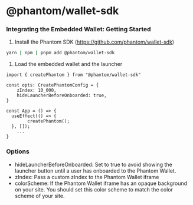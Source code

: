 # @phantom/wallet-sdk

### Integrating the Embedded Wallet: Getting Started

1. Install the Phantom SDK (https://github.com/phantom/wallet-sdk)

```bash
yarn | npm | pnpm add @phantom/wallet-sdk
```

1.  Load the embedded wallet and the launcher

```tsx
import { createPhantom } from "@phantom/wallet-sdk"

const opts: CreatePhantomConfig = {
    zIndex: 10_000,
    hideLauncherBeforeOnboarded: true,
}

const App = () => {
  useEffect(() => {
		createPhantom();
  }, []);
	...
}
```

### Options

- hideLauncherBeforeOnboarded: Set to true to avoid showing the launcher button until a user has onboarded to the Phantom Wallet.
- zIndex: Pass a custom zIndex to the Phantom Wallet iframe
- colorScheme: If the Phantom Wallet iframe has an opaque background on your site. You should set this color scheme to match the color scheme of your site.
